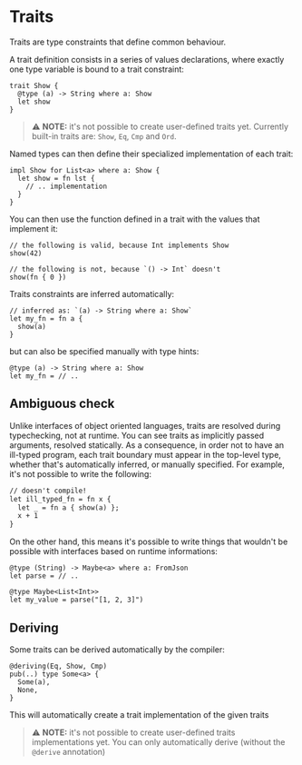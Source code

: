 # Traits

Traits are type constraints that define common behaviour.

A trait definition consists in a series of values declarations, where exactly one type variable is bound to a trait constraint:

```kestrel
trait Show {
  @type (a) -> String where a: Show
  let show
}
```

> ⚠️ **NOTE:** it's not possible to create user-defined traits yet. Currently built-in traits are: `Show`, `Eq`, `Cmp` and `Ord`.

Named types can then define their specialized implementation of each trait:

```kestrel
impl Show for List<a> where a: Show {
  let show = fn lst {
    // .. implementation
  }
}
```

You can then use the function defined in a trait with the values that implement it:

```kestrel
// the following is valid, because Int implements Show
show(42)

// the following is not, because `() -> Int` doesn't
show(fn { 0 })
```

Traits constraints are inferred automatically:

```kestrel
// inferred as: `(a) -> String where a: Show`
let my_fn = fn a {
  show(a)
}
```

but can also be specified manually with type hints:

```kestrel
@type (a) -> String where a: Show
let my_fn = // ..
```

## Ambiguous check

Unlike interfaces of object oriented languages, traits are resolved during typechecking, not at runtime. You can see traits as implicitly passed arguments, resolved statically.
As a consequence, in order not to have an ill-typed program, each trait boundary must appear in the top-level type, whether that's automatically inferred, or manually specified.
For example, it's not possible to write the following:

```txt
// doesn't compile!
let ill_typed_fn = fn x {
  let _ = fn a { show(a) };
  x + 1
}
```

On the other hand, this means it's possible to write things that wouldn't be possible with interfaces based on runtime informations:

```kestrel
@type (String) -> Maybe<a> where a: FromJson
let parse = // ..

@type Maybe<List<Int>>
let my_value = parse("[1, 2, 3]")
```

<!-- TODO default resolution -->

## Deriving

Some traits can be derived automatically by the compiler:

```kestrel
@deriving(Eq, Show, Cmp)
pub(..) type Some<a> {
  Some(a),
  None,
}
```

This will automatically create a trait implementation of the given traits

> ⚠️ **NOTE:** it's not possible to create user-defined traits implementations yet. You can only automatically derive (without the `@derive` annotation)
